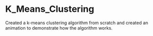# K_Means_Clustering
Created a k-means clustering algorithm from scratch and created an animation to demonstrate how the algorithm works.

